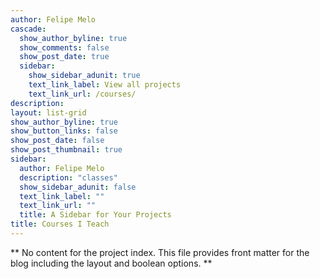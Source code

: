 ```yaml
---
author: Felipe Melo
cascade:
  show_author_byline: true
  show_comments: false
  show_post_date: true
  sidebar:
    show_sidebar_adunit: true
    text_link_label: View all projects
    text_link_url: /courses/
description: 
layout: list-grid
show_author_byline: true
show_button_links: false
show_post_date: false
show_post_thumbnail: true
sidebar:
  author: Felipe Melo
  description: "classes"
  show_sidebar_adunit: false
  text_link_label: ""
  text_link_url: ""
  title: A Sidebar for Your Projects
title: Courses I Teach
---
```


** No content for the project index. This file provides front matter for the blog including the layout and boolean options. **
